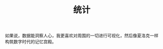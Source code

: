 ﻿---
title: "统计"
slug: "statics"
layout: "statics"
outputs:
    - html
---
如果说，数据能洞察人心，我更喜欢对周围的一切进行可视化，然后像夏洛克一样构筑数字时代的记忆宫殿。